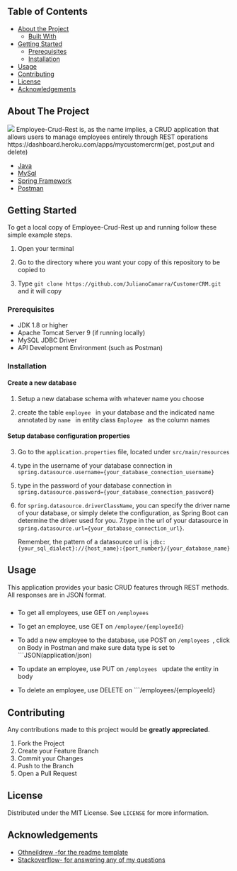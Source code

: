 
<!-- TABLE OF CONTENTS -->
## Table of Contents

* [About the Project](#about-the-project)
  * [Built With](#built-with)
* [Getting Started](#getting-started)
  * [Prerequisites](#prerequisites)
  * [Installation](#installation)
* [Usage](#usage)
* [Contributing](#contributing)
* [License](#license)
* [Acknowledgements](#acknowledgements)



<!-- ABOUT THE PROJECT -->
## About The Project
 <img src="https://i.ibb.co/d474zZr/customercrm-screenshot.png">
Employee-Crud-Rest is, as the name implies, a CRUD application that allows users to manage employees entirely through REST operations https://dashboard.heroku.com/apps/mycustomercrm(get, post,put and delete)


* [Java](https://www.java.com/en/download/)
* [MySql](https://www.mysql.com)
* [Spring Framework](https://start.spring.io/)
* [Postman](https://getpostman.com)


<!-- GETTING STARTED -->
## Getting Started

To get a local copy of Employee-Crud-Rest up and running follow these simple example steps.

1) Open your terminal

2) Go to the directory where you want your copy of this repository to be copied to

3) Type ```git clone https://github.com/JulianoCamarra/CustomerCRM.git``` and it will copy

### Prerequisites

* JDK 1.8 or higher
* Apache Tomcat Server 9 (if running locally)
* MySQL JDBC Driver
* API Development Environment (such as Postman)


### Installation

#### Create a new database
1. Setup a new database schema with whatever name you choose

2. create the table  ```employee ``` in your database and the indicated name annotated by  ```name ``` in entity class  ```Employee ``` as the column names
 
 #### Setup database configuration properties
 
 3. Go to the ```application.properties``` file, located under ```src/main/resources```
 4. type in the username of your database connection in ```spring.datasource.username={your_database_connection_username}```
 
 5. type in the password of your database connection in ```spring.datasource.password={your_database_connection_password}```
 6. for ```spring.datasource.driverClassName```, you can specify the driver name of your database, or simply delete the configuration,
 as Spring Boot can determine the driver used for you.
 7.type in the url of your datasource in ```spring.datasource.url={your_database_connection_url}```. 
 
     Remember, the pattern of a datasource
 url is ```jdbc:{your_sql_dialect}://{host_name}:{port_number}/{your_database_name}```


<!-- USAGE EXAMPLES -->
## Usage

This application provides your basic CRUD features through REST methods. All responses are in JSON format.

#####
* To get all employees, use GET on  ```/employees ```

* To get an employee, use GET on  ```/employee/{employeeId} ```

* To add a new employee to the database, use POST on  ```/employees ```, click on Body in Postman and make sure data type is set to  ```JSON(application/json)
  
* To update an employee, use PUT on  ```/employees ``` update the entity in body

* To delete an employee, use DELETE on  ```/employees/{employeeId}



<!-- CONTRIBUTING -->
## Contributing

Any contributions made to this project would be **greatly appreciated**.

1. Fork the Project
2. Create your Feature Branch
3. Commit your Changes
4. Push to the Branch
5. Open a Pull Request



<!-- LICENSE -->
## License

Distributed under the MIT License. See `LICENSE` for more information.



<!-- ACKNOWLEDGEMENTS -->
## Acknowledgements
* [Othneildrew -for the readme template](https://github.com/othneildrew/Best-README-Template)
* [Stackoverflow- for answering any of my questions](https://stackoverflow.com/) 


<!-- MARKDOWN LINKS & IMAGES -->
[build-shield]: https://img.shields.io/badge/build-passing-brightgreen.svg?style=flat-square
[contributors-shield]: https://img.shields.io/badge/contributors-1-orange.svg?style=flat-square
[license-shield]: https://img.shields.io/badge/license-MIT-blue.svg?style=flat-square
[license-url]: https://choosealicense.com/licenses/mit
[linkedin-shield]: https://img.shields.io/badge/-LinkedIn-black.svg?style=flat-square&logo=linkedin&colorB=555
[linkedin-url]: https://linkedin.com/in/othneildrew
[product-screenshot]: https://raw.githubusercontent.com/othneildrew/Best-README-Template/master/screenshot.png
